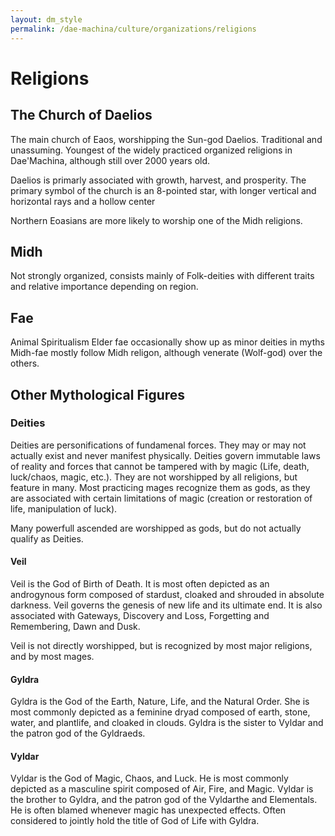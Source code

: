 ```yaml
---
layout: dm_style
permalink: /dae-machina/culture/organizations/religions
---
```


# Religions

## The Church of Daelios

The main church of Eaos, worshipping the Sun-god Daelios.
Traditional and unassuming. 
Youngest of the widely practiced organized religions in Dae'Machina, although still over 2000 years old. 

Daelios is primarly associated with growth, harvest, and prosperity.
The primary symbol of the church is an 8-pointed star, with longer vertical and horizontal rays and a hollow center

Northern Eoasians are more likely to worship one of the Midh religions.

## Midh

Not strongly organized, consists mainly of Folk-deities with different traits and relative importance depending on region.

## Fae

Animal Spiritualism
Elder fae occasionally show up as minor deities in myths
Midh-fae mostly follow Midh religon, although venerate (Wolf-god) over the others.





## Other Mythological Figures

### Deities

Deities are personifications of fundamenal forces. They may or may not actually exist and never manifest physically. Deities govern immutable laws of reality and forces that cannot be tampered with by magic 
(Life, death, luck/chaos, magic, etc.).
They are not worshipped by all religions, but feature in many. Most practicing mages recognize them as gods, as they are associated with certain limitations of magic (creation or restoration of life, manipulation of luck).

Many powerfull ascended are worshipped as gods, but do not actually qualify as Deities.

#### Veil
Veil is the God of Birth of Death. It is most often depicted as an androgynous form composed of stardust, cloaked and shrouded in absolute darkness.
Veil governs the genesis of new life and its ultimate end. It is also associated with Gateways, Discovery and Loss, Forgetting and Remembering, Dawn and Dusk.

Veil is not directly worshipped, but is recognized by most major religions, and by most mages.

#### Gyldra
Gyldra is the God of the Earth, Nature, Life, and the Natural Order. She is most commonly depicted as a feminine dryad composed of earth, stone, water, and plantlife, and cloaked in clouds. 
Gyldra is the sister to Vyldar and the patron god of the Gyldraeds.

#### Vyldar
Vyldar is the God of Magic, Chaos, and Luck. He is most commonly depicted as a masculine spirit composed of Air, Fire, and Magic. Vyldar is the brother to Gyldra, and the patron god of the Vyldarthe and Elementals. 
He is often blamed whenever magic has unexpected effects. Often considered to jointly hold the title of God of Life with Gyldra.